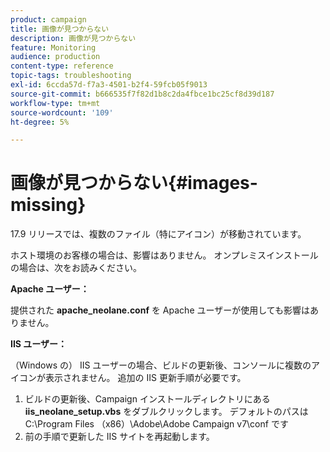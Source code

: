 ```yaml
---
product: campaign
title: 画像が見つからない
description: 画像が見つからない
feature: Monitoring
audience: production
content-type: reference
topic-tags: troubleshooting
exl-id: 6ccda57d-f7a3-4501-b2f4-59fcb05f9013
source-git-commit: b666535f7f82d1b8c2da4fbce1bc25cf8d39d187
workflow-type: tm+mt
source-wordcount: '109'
ht-degree: 5%

---
```


# 画像が見つからない{#images-missing}



17.9 リリースでは、複数のファイル（特にアイコン）が移動されています。

ホスト環境のお客様の場合は、影響はありません。 オンプレミスインストールの場合は、次をお読みください。

**Apache ユーザー：**

提供された **apache_neolane.conf** を Apache ユーザーが使用しても影響はありません。

**IIS ユーザー：**

（Windows の） IIS ユーザーの場合、ビルドの更新後、コンソールに複数のアイコンが表示されません。 追加の IIS 更新手順が必要です。

1. ビルドの更新後、Campaign インストールディレクトリにある **iis_neolane_setup.vbs** をダブルクリックします。 デフォルトのパスはC:\Program Files （x86）\Adobe\Adobe Campaign v7\conf です
1. 前の手順で更新した IIS サイトを再起動します。
